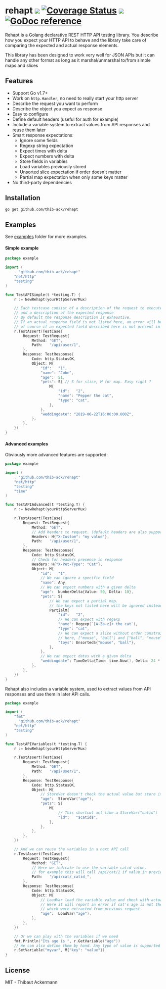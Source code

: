 
# rehapt <a href="https://travis-ci.org/thib-ack/rehapt"><img src="https://travis-ci.org/thib-ack/rehapt.svg?branch=master"></a> <a href='https://coveralls.io/github/thib-ack/rehapt'><img src='https://coveralls.io/repos/github/thib-ack/rehapt/badge.svg' alt='Coverage Status' /></a> <a href="https://goreportcard.com/report/thib-ack/rehapt"><img src="http://goreportcard.com/badge/thib-ack/rehapt"></a> <a href="https://godoc.org/github.com/thib-ack/rehapt"><img src="https://godoc.org/github.com/thib-ack/rehapt?status.svg" alt="GoDoc reference"></a>

Rehapt is a Golang declarative REST HTTP API testing library.
You describe how you expect your HTTP API to behave and the library take care of comparing the expected and actual response elements.

This library has been designed to work very well for JSON APIs but it can 
handle any other format as long as it marshal/unmarshal to/from simple maps and slices

## Features

- Support Go v1.7+
- Work on `http.Handler`, no need to really start your http server
- Describe the request you want to perform
- Describe the object you expect as response
- Easy to configure
- Define default headers (useful for auth for example)
- Include a variable system to extract values from API responses and reuse them later
- Smart response expectations:
    - Ignore some fields
    - Regexp string expectation
    - Expect times with delta
    - Expect numbers with delta
    - Store fields in variables
    - Load variables previously stored
    - Unsorted slice expectation if order doesn't matter
    - Partial map expectation when only some keys matter
- No third-party dependencies

## Installation

```bash
go get github.com/thib-ack/rehapt
```

## Examples

See [examples](https://github.com/thib-ack/rehapt/blob/master/examples) folder for more examples.

#### Simple example

```go
package example

import (
    . "github.com/thib-ack/rehapt"
    "net/http"
    "testing"
)

func TestAPISimple(t *testing.T) {
    r := NewRehapt(yourHttpServerMux)

    // Each testcase consist of a description of the request to execute
    // and a description of the expected response
    // By default the response description is exhaustive. 
    // If an actual response field is not listed here, an error will be triggered
    // of course if an expected field described here is not present in response, an error will be triggered too.
    r.TestAssert(TestCase{
        Request: TestRequest{
            Method: "GET",
            Path:   "/api/user/1",
        },
        Response: TestResponse{
            Code: http.StatusOK,
            Object: M{
                "id":   "1",
                "name": "John",
                "age":  51,
                "pets": S{ // S for slice, M for map. Easy right ?
                    M{
                        "id":   "2",
                        "name": "Pepper the cat",
                        "type": "cat",
                    },
                },
                "weddingdate": "2019-06-22T16:00:00.000Z",
            },
        },
    })
}
```

#### Advanced examples

Obviously more advanced features are supported:

```go
package example

import (
    . "github.com/thib-ack/rehapt"
    "net/http"
    "testing"
    "time"
)

func TestAPIAdvanced(t *testing.T) {
    r := NewRehapt(yourHttpServerMux)

    r.TestAssert(TestCase{
        Request: TestRequest{
            Method: "GET",
            // Add headers to request. (default headers are also supported)
            Headers: H{"X-Custom": "my value"}, 
            Path:   "/api/user/1",
        },
        Response: TestResponse{
            Code: http.StatusOK,
            // Check for headers presence in response
            Headers: H{"X-Pet-Type": "Cat"},
            Object: M{
                "id":   "1",
                // We can ignore a specific field
                "name": Any,
                // We can expect numbers with a given delta
                "age":  NumberDelta{Value: 50, Delta: 10},
                "pets": S{
                    // We can expect a partial map. 
                    // the keys not listed here will be ignored instead of returned as missing
                    PartialM{
                        "id":   "2",
                        // We can expect with regexp
                        "name": Regexp(`[A-Za-z]+ the cat`),
                        "type": "cat",
                        // We can expect a slice without order constraint
                        // here, ["mouse", "ball"] and ["ball", "mouse"] are valid responses
                        "toys": UnsortedS{"mouse", "ball"},
                    },
                },
                // We can expect dates with a given delta
                "weddingdate": TimeDelta{Time: time.Now(), Delta: 24 * time.Hour},
            },
        },
    })
}
```

Rehapt also includes a variable system, used to extract values from API responses and use them in later API calls.

```go
package example

import (
    "fmt"
    . "github.com/thib-ack/rehapt"
    "net/http"
    "testing"
)

func TestAPIVariables(t *testing.T) {
    r := NewRehapt(yourHttpServerMux)

    r.TestAssert(TestCase{
        Request: TestRequest{
            Method: "GET",
            Path:   "/api/user/1",
        },
        Response: TestResponse{
            Code: http.StatusOK,
            Object: M{
                // StoreVar doesn't check the actual value but store it in a variable named "age" here
                "age":  StoreVar("age"),
                "pets": S{
                    M{
                        // This shortcut act like a StoreVar("catid")
                        "id":   "$catid$",
                    },
                },
            },
        },
    })

    // And we can reuse the variables in a next API call
    r.TestAssert(TestCase{
        Request: TestRequest{
            Method: "GET",
            // Here we indicate to use the variable catid value. 
            // for example this will call /api/cat/2 if value in previous request was 2
            Path:   "/api/cat/_catid_",
        },
        Response: TestResponse{
            Code: http.StatusOK,
            Object: M{
                // LoadVar load the variable value and check with actual response value.
                // Here it will report an error if cat's age is not the same as John's age
                // which were extracted from previous request
                "age":  LoadVar("age"),
            },
        },
    })

    // Or we can play with the variables if we need
    fmt.Println("Its age is ", r.GetVariable("age"))
    // We can also define them by hand. Any type of value is supported
    r.SetVariable("myvar", M{"key": "value"})
}
```

## License

MIT - Thibaut Ackermann
